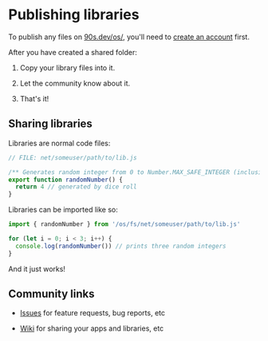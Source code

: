 # Publishing libraries

To publish any files on [90s.dev/os/](/os/),
you'll need to [create an account](creating-an-account.md#creating-an-account) first.

After you have created a shared folder:

1. Copy your library files into it.

2. Let the community know about it.

3. That's it!

## Sharing libraries

Libraries are normal code files:

```ts
// FILE: net/someuser/path/to/lib.js

/** Generates random integer from 0 to Number.MAX_SAFE_INTEGER (inclusive) */
export function randomNumber() {
  return 4 // generated by dice roll
}
```

Libraries can be imported like so:

```ts
import { randomNumber } from '/os/fs/net/someuser/path/to/lib.js'

for (let i = 0; i < 3; i++) {
  console.log(randomNumber()) // prints three random integers
}
```

And it just works!


## Community links

- [Issues](https://github.com/ppl-90s-dev/ppl/issues) for feature requests, bug reports, etc

- [Wiki](https://github.com/ppl-90s-dev/ppl/wiki) for sharing your apps and libraries, etc
